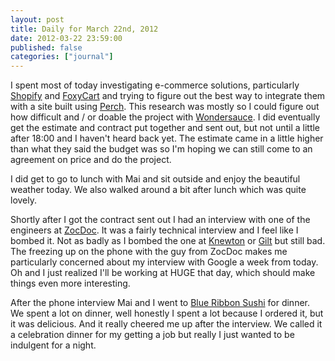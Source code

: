 ```yaml
---
layout: post
title: Daily for March 22nd, 2012
date: 2012-03-22 23:59:00
published: false
categories: ["journal"]
---
```

 
I spent most of today investigating e-commerce solutions, particularly [Shopify](http://www.shopify.com) and [FoxyCart](http://www.foxycart.com) and trying to figure out the best way to integrate them with a site built using [Perch](http://grabaperch.com). This research was mostly so I could figure out how difficult and / or doable the project with [Wondersauce](http://wondersauce.com). I did eventually get the estimate and contract put together and sent out, but not until a little after 18:00 and I haven't heard back yet. The estimate came in a little higher than what they said the budget was so I'm hoping we can still come to an agreement on price and do the project.

I did get to go to lunch with Mai and sit outside and enjoy the beautiful weather today. We also walked around a bit after lunch which was quite lovely.

Shortly after I got the contract sent out I had an interview with one of the engineers at [ZocDoc](http://www.zocdoc.com). It was a fairly technical interview and I feel like I bombed it. Not as badly as I bombed the one at [Knewton](http://knewton.com) or [Gilt](http://gilt.com) but still bad. The freezing up on the phone with the guy from ZocDoc makes me particularly concerned about my interview with Google a week from today. Oh and I just realized I'll be working at HUGE that day, which should make things even more interesting.

After the phone interview Mai and I went to [Blue Ribbon Sushi](http://www.blueribbonrestaurants.com/rests_sushi_man_main.htm) for dinner. We spent a lot on dinner, well honestly I spent a lot because I ordered it, but it was delicious. And it really cheered me up after the interview. We called it a celebration dinner for my getting a job but really I just wanted to be indulgent for a night.